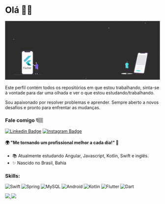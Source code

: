 # Olá 👨‍💻
![ teste](https://github.com/cledilsonwisp/imagens/blob/main/cledilson-readme-gif.gif )
 
Este perfil contém todos os repositórios em que estou trabalhando, sinta-se à vontade para dar uma olhada e ver o que estou estudando/trabalhando.

Sou apaixonado por resolver problemas e aprender. Sempre aberto a novos desafios e pronto para enfrentar as mudanças.
### Fale comigo 👇🏼

[![Linkedin Badge](https://img.shields.io/badge/LinkedIn-0077B5?style=for-the-badge&logo=linkedin&logoColor=white&link=https://www.linkedin.com/in/cledilson-programador/)](https://www.linkedin.com/in/cledilson-programador/) [![Instagram Badge](https://img.shields.io/badge/Instagram-E4405F?style=for-the-badge&logo=instagram&logoColor=white&link=https://www.instagram.com/clehwisp__/)](https://www.instagram.com/clehwisp__/)


#### 🌍 "Me tornando um profissional melhor a cada dia!" 🧠
- 📚 Atualmente estudando Angular, Javascript, Kotlin, Swift e inglês.
- ✨ Nascido no Brasil, Bahia


### Skills:

![Swift](https://img.shields.io/badge/Swift-#F05138?style=for-the-badge&logo=spring&logoColor=white)
![Spring](https://img.shields.io/badge/Spring-6DB33F?style=for-the-badge&logo=spring&logoColor=white)
![MySQL](https://img.shields.io/badge/MySQL-00000F?style=for-the-badge&logo=mysql&logoColor=white)
![Android](https://img.shields.io/badge/Android-3DDC84?logo=android&logoColor=white&style=for-the-badge)
![Kotlin](https://img.shields.io/badge/Kotlin-7F52FF?logo=kotlin&logoColor=white&style=for-the-badge)
![Flutter](https://img.shields.io/badge/Flutter-02569B?style=for-the-badge&logo=flutter&logoColor=white)
![Dart](https://img.shields.io/badge/Dart-0175C2?style=for-the-badge&logo=dart&logoColor=white)

<a href="https://github.com/cledilsonwisp">
 <img height="180em" src="https://github-readme-stats.vercel.app/api?username=cledilsonwisp&show_icons=true&theme=onedark&count_private=true"/>
 <img height="180em" src="https://github-readme-stats.vercel.app/api/top-langs/?username=cledilsonwisp&layout=compact&langs_count=6&theme=onedark"/>

